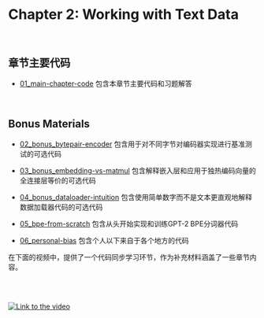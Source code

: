 # Chapter 2: Working with Text Data

&nbsp;
## 章节主要代码

- [01_main-chapter-code](01_main-chapter-code) 包含本章节主要代码和习题解答

&nbsp;
## Bonus Materials

- [02_bonus_bytepair-encoder](02_bonus_bytepair-encoder) 包含用于对不同字节对编码器实现进行基准测试的可选代码

- [03_bonus_embedding-vs-matmul](03_bonus_embedding-vs-matmul) 包含解释嵌入层和应用于独热编码向量的全连接层等价的可选代码

- [04_bonus_dataloader-intuition](04_bonus_dataloader-intuition) 包含使用简单数字而不是文本更直观地解释数据加载器代码的可选代码

- [05_bpe-from-scratch](05_bpe-from-scratch) 包含从头开始实现和训练GPT-2 BPE分词器代码

- [06_personal-bias](06_personal-bias) 包含个人以下来自于各个地方的代码




在下面的视频中，提供了一个代码同步学习环节，作为补充材料涵盖了一些章节内容。

<br>
<br>

[![Link to the video](https://img.youtube.com/vi/341Rb8fJxY0/0.jpg)](https://www.youtube.com/watch?v=341Rb8fJxY0)